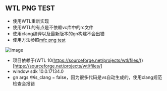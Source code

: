 ## WTL PNG TEST

* 使用WTL重新实现
* 使用WTL的有点是不依赖vc库中的rc文件
* 使用clang编译以及最新版本的gn构建不会出错
* 使用方法参照[mfc png test](https://github.com/realcome/png_test)

![Image](https://github.com/realcome/wtl_png_test/blob/master/preview.png)

- 项目依赖于(WTL 10(https://sourceforge.net/projects/wtl/files/))[https://sourceforge.net/projects/wtl/files/]
- window sdk 10.0.17134.0
- gn args 中is_clang = false，因为很多代码是vs自动生成的，使用clang规范检查会报错
